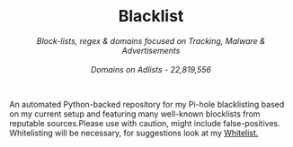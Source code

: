 <br>

<h1 align="center">
 <img src="">
  <br/>Blacklist
</h1>

<p align="center">
  <i align="center"> Block-lists, regex & domains focused on Tracking, Malware & Advertisements</i>
  <br>
  <br>
  <i align="center">Domains on Adlists - 22,819,556</i>
</p>
  <br>
</p>

<p>An automated Python-backed repository for my Pi-hole blacklisting based on my current setup and featuring many well-known blocklists from reputable sources.Please use with caution, might include false-positives. Whitelisting will be necessary, for suggestions look at my <a href="https://codeberg.org/gzachariadis/Whitelist">Whitelist.</a></p>

